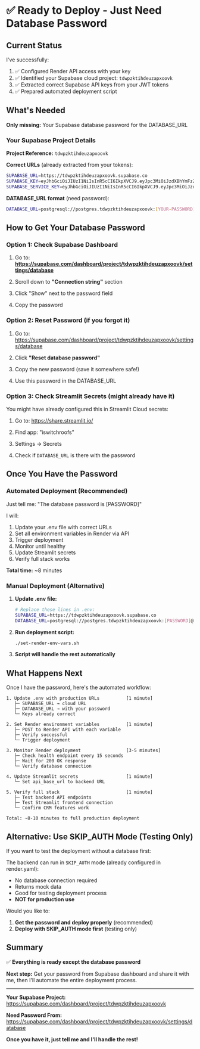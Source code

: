 # ✅ Ready to Deploy - Just Need Database Password

## Current Status

I've successfully:
1. ✅ Configured Render API access with your key
2. ✅ Identified your Supabase cloud project: `tdwpzktihdeuzapxoovk`
3. ✅ Extracted correct Supabase API keys from your JWT tokens
4. ✅ Prepared automated deployment script

## What's Needed

**Only missing:** Your Supabase database password for the DATABASE_URL

### Your Supabase Project Details

**Project Reference:** `tdwpzktihdeuzapxoovk`

**Correct URLs** (already extracted from your tokens):
```bash
SUPABASE_URL=https://tdwpzktihdeuzapxoovk.supabase.co
SUPABASE_KEY=eyJhbGciOiJIUzI1NiIsInR5cCI6IkpXVCJ9.eyJpc3MiOiJzdXBhYmFzZSIsInJlZiI6InRkd3B6a3RpaGRldXphcHhvb3ZrIiwicm9sZSI6ImFub24iLCJpYXQiOjE3NTk2MDQyODgsImV4cCI6MjA3NTE4MDI4OH0.RHDETB-JCeRq4Asmh2bt2yG2wKTcryHgSzw03-kK9NY
SUPABASE_SERVICE_KEY=eyJhbGciOiJIUzI1NiIsInR5cCI6IkpXVCJ9.eyJpc3MiOiJzdXBhYmFzZSIsInJlZiI6InRkd3B6a3RpaGRldXphcHhvb3ZrIiwicm9sZSI6InNlcnZpY2Vfcm9sZSIsImlhdCI6MTc1OTYwNDI4OCwiZXhwIjoyMDc1MTgwMjg4fQ.k-NJZeYeAcv6s-kBekhHrGMW98eE6Z2pGbvZsET79lk
```

**DATABASE_URL format** (need password):
```bash
DATABASE_URL=postgresql://postgres.tdwpzktihdeuzapxoovk:[YOUR-PASSWORD]@aws-0-us-west-1.pooler.supabase.com:6543/postgres
```

## How to Get Your Database Password

### Option 1: Check Supabase Dashboard

1. Go to: **https://supabase.com/dashboard/project/tdwpzktihdeuzapxoovk/settings/database**

2. Scroll down to **"Connection string"** section

3. Click "Show" next to the password field

4. Copy the password

### Option 2: Reset Password (if you forgot it)

1. Go to: https://supabase.com/dashboard/project/tdwpzktihdeuzapxoovk/settings/database

2. Click **"Reset database password"**

3. Copy the new password (save it somewhere safe!)

4. Use this password in the DATABASE_URL

### Option 3: Check Streamlit Secrets (might already have it)

You might have already configured this in Streamlit Cloud secrets:

1. Go to: https://share.streamlit.io/

2. Find app: "iswitchroofs"

3. Settings → Secrets

4. Check if `DATABASE_URL` is there with the password

## Once You Have the Password

### Automated Deployment (Recommended)

Just tell me: "The database password is [PASSWORD]"

I will:
1. Update your .env file with correct URLs
2. Set all environment variables in Render via API
3. Trigger deployment
4. Monitor until healthy
5. Update Streamlit secrets
6. Verify full stack works

**Total time:** ~8 minutes

### Manual Deployment (Alternative)

1. **Update .env file:**
   ```bash
   # Replace these lines in .env:
   SUPABASE_URL=https://tdwpzktihdeuzapxoovk.supabase.co
   DATABASE_URL=postgresql://postgres.tdwpzktihdeuzapxoovk:[PASSWORD]@aws-0-us-west-1.pooler.supabase.com:6543/postgres
   ```

2. **Run deployment script:**
   ```bash
   ./set-render-env-vars.sh
   ```

3. **Script will handle the rest automatically**

## What Happens Next

Once I have the password, here's the automated workflow:

```
1. Update .env with production URLs          [1 minute]
   ├─ SUPABASE_URL → cloud URL
   ├─ DATABASE_URL → with your password
   └─ Keys already correct

2. Set Render environment variables          [1 minute]
   ├─ POST to Render API with each variable
   ├─ Verify successful
   └─ Trigger deployment

3. Monitor Render deployment                 [3-5 minutes]
   ├─ Check health endpoint every 15 seconds
   ├─ Wait for 200 OK response
   └─ Verify database connection

4. Update Streamlit secrets                  [1 minute]
   └─ Set api_base_url to backend URL

5. Verify full stack                         [1 minute]
   ├─ Test backend API endpoints
   ├─ Test Streamlit frontend connection
   └─ Confirm CRM features work

Total: ~8-10 minutes to full production deployment
```

## Alternative: Use SKIP_AUTH Mode (Testing Only)

If you want to test the deployment without a database first:

The backend can run in `SKIP_AUTH` mode (already configured in render.yaml):
- No database connection required
- Returns mock data
- Good for testing deployment process
- **NOT for production use**

Would you like to:
1. **Get the password and deploy properly** (recommended)
2. **Deploy with SKIP_AUTH mode first** (testing only)

## Summary

✅ **Everything is ready except the database password**

**Next step:** Get your password from Supabase dashboard and share it with me, then I'll automate the entire deployment process.

---

**Your Supabase Project:** https://supabase.com/dashboard/project/tdwpzktihdeuzapxoovk

**Need Password From:** https://supabase.com/dashboard/project/tdwpzktihdeuzapxoovk/settings/database

**Once you have it, just tell me and I'll handle the rest!**
